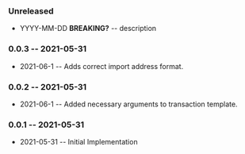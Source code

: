 ### Unreleased

- YYYY-MM-DD **BREAKING?** -- description

### 0.0.3 -- 2021-05-31

- 2021-06-1 -- Adds correct import address format.

### 0.0.2 -- 2021-05-31

- 2021-06-1 -- Added necessary arguments to transaction template.

### 0.0.1 -- 2021-05-31

- 2021-05-31 -- Initial Implementation